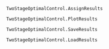 ```@docs
TwoStageOptimalControl.AssignResults
```

```@docs
TwoStageOptimalControl.PlotResults
```


```@docs
TwoStageOptimalControl.SaveResults
```

```@docs
TwoStageOptimalControl.LoadResults
```

